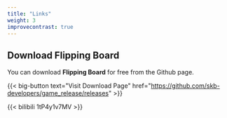 ```yaml
---
title: "Links"
weight: 3
improvecontrast: true
---
```


## Download Flipping Board

You can download **Flipping Board** for free from the Github page.

{{< big-button text="Visit Download Page" href="https://github.com/skb-developers/game_release/releases" >}}

{{< bilibili 1tP4y1v7MV >}}
